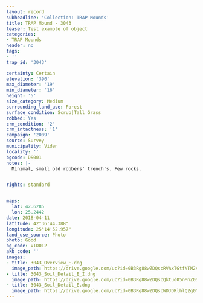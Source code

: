 ```yaml
---
layout: record
subheadline: 'Collection: TRAP Mounds'
title: TRAP Mound - 3043
teaser: Test example of object
categories:
- TRAP Mounds
header: no
tags:
- ''
trap_id: '3043'

certainty: Certain
elevation: '390'
max_diameter: '19'
min_diameter: '16'
height: '5'
size_category: Medium
surrounding_land_use: Forest
surface_condition: Scrub|Tall Grass
robbed: Yes
crm_condition: '2'
crm_intactness: '1'
campaign: '2009'
source: Survey
municipality: Viden
locality: ''
bgcode: DS001
notes: |-
  Minimal, small old robbers' trench's. Few rocks.


rights: standard


maps:
  lat: 42.6285
  lon: 25.2442
date: 2018-04-11
latitude: 42°36'44.388"
longitude: 25°14'52.957"
land_use_source: Photo
photo: Good
bg_code: VID012
akb_code: ''
images:
- title: 3043_Overview_E.dng
  image_path: https://drive.google.com/uc?id=0B3Rg88wZDQscRVAxTGtfNTM2Vkk
- title: 3043_Soil_Detail_E_I.dng
  image_path: https://drive.google.com/uc?id=0B3Rg88wZDQscQktud05nMnZ0SkE
- title: 3043_Soil_Detail_E.dng
  image_path: https://drive.google.com/uc?id=0B3Rg88wZDQscWDJDRlhlQ2g0M2c
---
```

